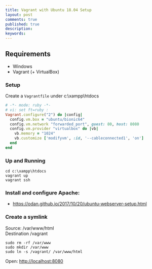 ```yaml
---
title: Vagrant with Ubuntu 18.04 Setup
layout: post
comments: true
published: true
description: 
keywords: 
---
```


## Requirements

* Windows
* Vagrant (+ VirtualBox)

### Setup

Create a `Vagrantfile` under c:\xampp\htdocs

```ruby
# -*- mode: ruby -*-
# vi: set ft=ruby :
Vagrant.configure("2") do |config|
  config.vm.box = "ubuntu/bionic64"
  config.vm.network "forwarded_port", guest: 80, host: 8080
  config.vm.provider "virtualbox" do |vb|
    vb.memory = "1024"
    vb.customize ['modifyvm', :id, '--cableconnected1', 'on']
  end
end
```

### Up and Running

```
cd c:\xampp\htdocs
vagrant up
vagrant ssh
```

### Install and configure Apache:

* <https://odan.github.io/2017/10/20/ubuntu-webserver-setup.html>


### Create a symlink

Source: /var/www/html<br>
Destination /vagrant

```
sudo rm -rf /var/www
sudo mkdir /var/www
sudo ln -s /vagrant/ /var/www/html
```

Open: <http://localhost:8080>
